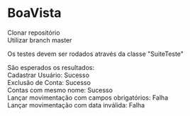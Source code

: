 # BoaVista

Clonar repositório<br/>
Utilizar branch master<br/>

Os testes devem ser rodados através da classe "SuiteTeste"<br/>

São esperados os resultados:<br/>
Cadastrar Usuário: Sucesso<br/>
Exclusão de Conta: Sucesso<br/>
Contas com mesmo nome: Sucesso<br/>
Lançar movimentação com campos obrigatórios: Falha<br/>
Lançar movimentação com data inválida: Falha<br/>
